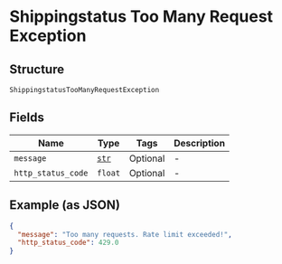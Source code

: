 
# Shippingstatus Too Many Request Exception

## Structure

`ShippingstatusTooManyRequestException`

## Fields

| Name | Type | Tags | Description |
|  --- | --- | --- | --- |
| `message` | [`str`](../../doc/models/string-enum.md) | Optional | - |
| `http_status_code` | `float` | Optional | - |

## Example (as JSON)

```json
{
  "message": "Too many requests. Rate limit exceeded!",
  "http_status_code": 429.0
}
```

